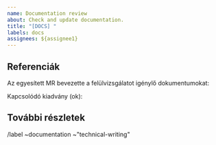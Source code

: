 ```yaml
---
name: Documentation review
about: Check and update documentation.
title: "[DOCS] "
labels: docs
assignees: ${assignee1}
---
```


<!-- Ez a kiadás a dokumentációhoz szükséges műszaki író felülvizsgálatot igényel tartalom, amelyet egyesítették. -->

<!-- MEGJEGYZÉS: Kérjük, adjon hozzá egy DevOps színcímkét (`devops: <stage_name>` formátum) és rendelje hozzá a műszaki-írót [az adott szakaszra felsorolva](https://gitlab.cherubits.hu/categories/#devops-stages). -->



## Referenciák

Az egyesített MR bevezette a felülvizsgálatot igénylő dokumentumokat:

Kapcsolódó kiadvány (ok):

## További részletek

<!-- További összefüggések, kérdések vagy megjegyzések a műszaki író számára. -->


/label ~documentation ~"technical-writing"
